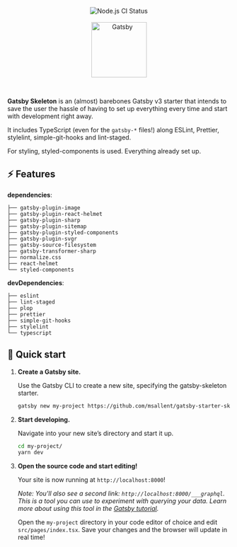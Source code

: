 <p align="center">
  <img alt="Node.js CI Status" src="https://github.com/msallent/gatsby-starter-skeleton/actions/workflows/node.js.yml/badge.svg" />
  <br />
  <br />
  <a href="https://gatsbyjs.org">
    <img alt="Gatsby" src="https://www.gatsbyjs.com/Gatsby-Monogram.svg" width="125" />
  </a>
</p>

<br />

**Gatsby Skeleton** is an (almost) barebones Gatsby v3 starter that intends to save the user the hassle of having to set up everything every time and start with development right away.

It includes TypeScript (even for the `gatsby-*` files!) along ESLint, Prettier, stylelint, simple-git-hooks and lint-staged.

For styling, styled-components is used. Everything already set up.

## :zap: Features

**dependencies**:

    ├── gatsby-plugin-image
    ├── gatsby-plugin-react-helmet
    ├── gatsby-plugin-sharp
    ├── gatsby-plugin-sitemap
    ├── gatsby-plugin-styled-components
    ├── gatsby-plugin-svgr
    ├── gatsby-source-filesystem
    ├── gatsby-transformer-sharp
    ├── normalize.css
    ├── react-helmet
    └── styled-components

**devDependencies**:

    ├── eslint
    ├── lint-staged
    ├── plop
    ├── prettier
    ├── simple-git-hooks
    ├── stylelint
    └── typescript

## 🚀 Quick start

1.  **Create a Gatsby site.**

    Use the Gatsby CLI to create a new site, specifying the gatsby-skeleton starter.

    ```sh
    gatsby new my-project https://github.com/msallent/gatsby-starter-skeleton/
    ```

1.  **Start developing.**

    Navigate into your new site’s directory and start it up.

    ```sh
    cd my-project/
    yarn dev
    ```

1.  **Open the source code and start editing!**

    Your site is now running at `http://localhost:8000`!

    _Note: You'll also see a second link: _`http://localhost:8000/___graphql`_. This is a tool you can use to experiment with querying your data. Learn more about using this tool in the [Gatsby tutorial](https://www.gatsbyjs.org/tutorial/part-five/#introducing-graphiql)._

    Open the `my-project` directory in your code editor of choice and edit `src/pages/index.tsx`. Save your changes and the browser will update in real time!
